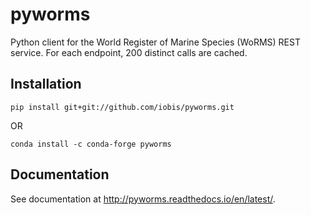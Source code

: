 # pyworms

Python client for the World Register of Marine Species (WoRMS) REST service. For each endpoint, 200 distinct calls are cached.

## Installation

```
pip install git+git://github.com/iobis/pyworms.git
```
OR
```
conda install -c conda-forge pyworms
```

## Documentation

See documentation at http://pyworms.readthedocs.io/en/latest/.
